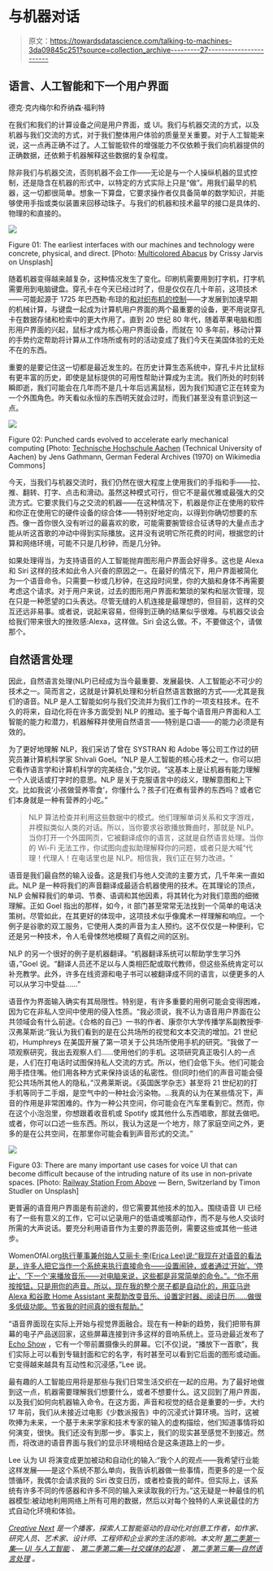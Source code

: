 # 与机器对话

> 原文：<https://towardsdatascience.com/talking-to-machines-3da09845c251?source=collection_archive---------27----------------------->

## **语言、人工智能和下一个用户界面**

德克·克内梅尔和乔纳森·福利特

在我们和我们的计算设备之间是用户界面，或 UI。我们与机器交流的方式，以及机器与我们交流的方式，对于我们整体用户体验的质量至关重要。对于人工智能来说，这一点再正确不过了。人工智能软件的增强能力不仅依赖于我们向机器提供的正确数据，还依赖于机器解释这些数据的复杂程度。

除非我们与机器交流，否则机器不会工作——无论是与一个人操纵机器的显式控制，还是隐含在机器的形式中，以特定的方式实际上只是“做”。用我们最早的机器，这一切都很简单。想象一下算盘，它要求操作者仅具备简单的数学知识，并能够使用手指或类似装置来回移动珠子。与我们的机器和技术最早的接口是具体的、物理的和直接的。

![](img/f1e78ad3bc8e97854e3b8d3bac59c698.png)

Figure 01: The earliest interfaces with our machines and technology were concrete, physical, and direct.
[Photo: [Multicolored Abacus](https://unsplash.com/photos/cHhbULJbPwM) by Crissy Jarvis on Unsplash]

随着机器变得越来越复杂，这种情况发生了变化。印刷机需要用到打字机，打字机需要用到电脑键盘。穿孔卡在今天已经过时了，但是仅仅在几十年前，这项技术——可能起源于 1725 年巴西勒·布琼的[和对织布机的控制](https://en.wikipedia.org/wiki/Basile_Bouchon)——才发展到加速早期的机械计算，与键盘一起成为计算机用户界面的两个最重要的设备，更不用说穿孔卡在数据存储和检索中的更大作用了。直到 20 世纪 80 年代，随着苹果电脑和图形用户界面的兴起，鼠标才成为核心用户界面设备，而就在 10 多年前，移动计算的手势约定帮助将计算从工作场所或有时的活动变成了我们今天在美国体验的无处不在的东西。

重要的是要记住这一切都是最近发生的。在历史计算生态系统中，穿孔卡片比鼠标有更丰富的历史，即使是鼠标提供的可用性帮助计算成为主流。我们所处的时刻转瞬即逝，我们可能会在几年而不是几十年后远离鼠标，因为我们知道它正在转变为一个外围角色。昨天看似永恒的东西明天就会过时，而我们甚至没有意识到这一点。

![](img/8e4008736c6a1a569b8da677950ae93a.png)

Figure 02: Punched cards evolved to accelerate early mechanical computing
[Photo: [Technische Hochschule Aachen](https://commons.wikimedia.org/w/index.php?curid=5454732) (Technical University of Aachen) by Jens Gathmann, German Federal Archives (1970) on Wikimedia Commons]

今天，当我们与机器交流时，我们仍然在很大程度上使用我们的手指和手——拉、推、翻转、打字、点击和滑动。虽然这种模式可行，但它不是最优雅或最强大的交流方式。它要求我们与之交流的机器——在这种情况下，机器是你正在使用的软件和你正在使用它的硬件设备的综合体——特别好地定向，以得到你确切想要的东西。像一首你很久没有听过的最喜欢的歌，可能需要腕管综合征诱导的大量点击才能从听这首歌的冲动中得到实际播放。这并没有说明它所花费的时间，根据您的计算和网络环境，可能不只是几秒钟，而是几分钟。

如果处理得当，为支持语音的人工智能抛弃图形用户界面会好得多。这也是 Alexa 和 Siri 这样的技术如此令人兴奋的原因之一。在最好的情况下，用户界面被简化为一个语音命令。只需要一秒或几秒钟，在这段时间里，你的大脑和身体不再需要考虑这个请求。对于用户来说，过去的图形用户界面和繁琐的架构和层次管理，现在只是一种愿望的口头表达。尽管无缝的人机连接是最理想的，但目前，这样的交互还远非易事。或者说，说起来容易，但得到正确的结果似乎很难。与机器交谈会给我们带来很大的挫败感:Alexa，这样做。Siri 会这么做。不，不要做这个，请做那个。

## **自然语言处理**

因此，自然语言处理(NLP)已经成为当今最重要、发展最快、人工智能必不可少的技术之一。简而言之，这就是计算机处理和分析自然语言数据的方式——尤其是我们的语音。NLP 是人工智能如何与我们交流并为我们工作的一项支柱技术。在不久的将来，自动化将在许多方面受到 NLP 的推动。鉴于每个语音用户界面和人工智能的能力和潜力，机器解释并使用自然语言——特别是口语——的能力必须是有效的。

为了更好地理解 NLP，我们采访了曾在 SYSTRAN 和 Adobe 等公司工作过的研究员兼计算机科学家 Shivali Goel。“NLP 是人工智能的核心技术之一。你可以把它看作语言学和计算机科学的完美结合，”戈尔说。“这基本上是让机器有能力理解一个人说话或打字时的意思。NLP 是关于克服语言中的歧义，理解意图和上下文。比如我说‘小孩做营养零食’，你懂什么？孩子们在煮有营养的东西吗？或者它们本身就是一种有营养的小吃。”

> NLP 算法检查并利用这些数据中的模式。他们理解单词关系和文字游戏，并模拟类似人类的对话。所以，当你要求谷歌播放舞曲时，那就是 NLP。当你打开一个外国网页，它被翻译成你的语言，这就是自然语言处理。当你的 Wi-Fi 无法工作，你试图向虚拟助理解释你的问题，或者只是大喊“代理！代理人！在电话里也是 NLP。相信我，我们正在努力改进。"

语音是我们最自然的输入设备。这是我们与他人交流的主要方式，几千年来一直如此。NLP 是一种将我们的声音翻译成最适合机器使用的技术。在其理论的顶点，NLP 会解释我们的单词、节奏、语调和其他因素，将其转化为对我们意图的细微理解。正如 Goel 指出的那样，如今，it 部门甚至常常无法找到一个简单的电话决策树。尽管如此，在其更好的体现中，这项技术似乎像魔术一样理解和响应。一个例子是谷歌的双工服务，它使用人类的声音为主人预约。这不仅仅是一种便利，它还是另一种技术，令人毛骨悚然地模糊了真假之间的区别。

NLP 的另一个很好的例子是机器翻译。“机器翻译系统可以帮助学生学习外语，”Goel 说。“翻译人员还不足以与人类相匹配或取代教师，但这些系统肯定可以补充教学。此外，许多在线资源和电子书可以被翻译成不同的语言，以便更多的人可以从学习中受益……”

语音作为界面输入确实有其局限性。特别是，有许多重要的用例可能会变得困难，因为它在非私人空间中使用的侵入性质。“我必须说，我不认为语音用户界面在公共领域会有什么前途。《合格的自己》一书的作者、康奈尔大学传播学系副教授李·汉弗莱斯说:“我认为我们看到的是在公共场所的视觉和文本交流的增加。21 世纪初，Humphreys 在美国开展了第一项关于公共场所使用手机的研究。“我做了一项观察研究，我出去观察人们……使用他们的手机。这项研究真正吸引人的一点是，人们在打电话时试图保持私人交流的方式。所以，他们会低下头。他们可能会用手捂住嘴。他们用各种方式来保持谈话的私密性。但(同时)他们的声音可能会侵犯公共场所其他人的隐私，”汉弗莱斯说。《英国医学杂志》甚至将 21 世纪初的打手机等同于二手烟，是空气中的一种社会污染物。…我真的认为在某些情况下，声音的作用是非常困难的。作为一种公共空间，你可能会在汽车里看到它。然而，你在这个小泡泡里，你想跟着收音机或 Spotify 或其他什么东西唱歌，那就去做吧。或者，你可以口述一些东西。所以，我认为这是一个地方，除了家庭空间之外，更多的是在公共空间，在那里你可能会看到声音形式的交流。”

![](img/fdc3b77dd3afc87679edc790858bf247.png)

Figure 03: There are many important use cases for voice UI that can become difficult because of the intruding nature of its use in non-private spaces.
[Photo: [Railway Station From Above](https://unsplash.com/photos/ABGaVhJxwDQ) — Bern, Switzerland by Timon Studler on Unsplash]

更普遍的语音用户界面是有前途的，但它需要其他技术的加入。围绕语音 UI 已经有了一些有意义的工作，它可以记录用户的低语或嘴部动作，而不是与他人交谈时所需的大声说话。要充分利用语音作为主要的界面范例，需要这些或其他一些进步。

WomenOfAI.org[执行董事兼创始人艾丽卡·李(Erica Lee)说:“我现在对语音的看法是，许多人把它当作一个系统来执行直接命令——设置闹钟，或者通过‘开始’、‘停止’、‘下一个’来播放音乐——对电脑来说，这些都是非常简单的命令。”。“你不用按按钮，只是用你的声音。所以，现在我的整个房子都是自动化的，用亚马逊 Alexa 和谷歌 Home Assistant 来帮助改变音乐、设置定时器、阅读日历……做很多低级功能。节省我的时间真的很有帮助。”](http://womenofai.org/)

“语音界面现在实际上开始与视觉界面融合。现在有一种新的趋势，我们把带有屏幕的电子产品送回家，这些屏幕连接到许多这样的音响系统上。亚马逊最近发布了 [Echo Show](https://www.amazon.com/All-new-Echo-Show-2nd-Gen/dp/B077SXWSRP) ，它有一个带前置摄像头的屏幕。它[不仅]说，“播放下一首歌”，我们实际上可以看到专辑封面和它的名字，有时甚至可以看到它后面的图形或动画。它变得越来越具有互动性和沉浸感，”Lee 说。

最有趣的人工智能应用将是那些与我们日常生活交织在一起的应用。为了最好地做到这一点，机器需要理解我们想要什么，或者不想要什么。这又回到了用户界面，以及我们如何向机器输入命令。在这方面，声音和视觉的结合是重要的一步。大约 17 年前，我们从未接近过电影《少数派报告》中的沉浸式计算环境。当时，这被吹捧为未来，一个基于未来学家和技术专家的输入的虚构描绘，他们知道事情将如何演变，很快。我们还没有到那一步。事实上，我们的现实甚至感觉不到接近。然而，将改进的语音界面与我们的显示环境相结合是这条道路上的一步。

Lee 认为 UI 将演变成更加被动和自动化的输入:“我个人的观点——我希望行业能这样发展——是这个系统不那么单向，我告诉机器做一些事情，而更多的是一个反馈循环，我偶尔会请求我的 Siri 改变日历，或者检查我的邮件。但实际上，该系统有许多不同的传感器和许多不同的输入来读取我的行为。”这无疑是一种最佳的机器模型:被动地利用网络上所有可用的数据，然后以对每个独特的人来说最佳的方式自动化环境和体验。

[*Creative Next*](http://www.creativenext.org/?source=post_page---------------------------) *是一个播客，探索人工智能驱动的自动化对创意工作者，如作家、研究人员、艺术家、设计师、工程师和企业家的生活的影响。本文附* [*第二季第一集— UI 与人工智能*](https://creativenext.org/episodes/ui-artificial-intelligence/) *、* [*第二季第二集—社交媒体的起源*](https://creativenext.org/episodes/origins-of-social-media/) *、* [*第二季第三集—自然语言处理*](https://creativenext.org/episodes/nlp-natural-language-processing/) *。*